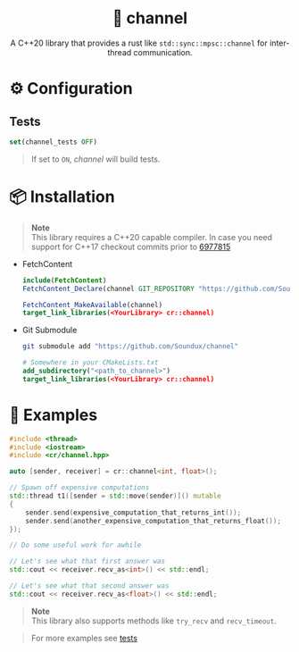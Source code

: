 <div align="center">

# 🧵 channel

A C++20 library that provides a rust like `std::sync::mpsc::channel` for inter-thread communication.

</div>

# ⚙️ Configuration

## Tests

```cmake
set(channel_tests OFF)
```
> If set to `ON`, *channel* will build tests.

# 📦 Installation

> **Note**  
> This library requires a C++20 capable compiler.
> In case you need support for C++17 checkout commits prior to [6977815](https://github.com/Soundux/channel/tree/6977815409b4c3c02d74a7aee3fc29f01d632feb)

- FetchContent
    ```cmake
    include(FetchContent)
    FetchContent_Declare(channel GIT_REPOSITORY "https://github.com/Soundux/channel")

    FetchContent_MakeAvailable(channel)
    target_link_libraries(<YourLibrary> cr::channel)
    ```
- Git Submodule
    ```bash
    git submodule add "https://github.com/Soundux/channel"
    ```
    ```cmake
    # Somewhere in your CMakeLists.txt
    add_subdirectory("<path_to_channel>")
    target_link_libraries(<YourLibrary> cr::channel)
    ```

# 📒 Examples

```cpp
#include <thread>
#include <iostream>
#include <cr/channel.hpp>

auto [sender, receiver] = cr::channel<int, float>();

// Spawn off expensive computations
std::thread t1([sender = std::move(sender)]() mutable
{
    sender.send(expensive_computation_that_returns_int());
    sender.send(another_expensive_computation_that_returns_float());
});

// Do some useful work for awhile

// Let's see what that first answer was
std::cout << receiver.recv_as<int>() << std::endl;

// Let's see what that second answer was
std::cout << receiver.recv_as<float>() << std::endl;
```

> **Note**  
> This library also supports methods like `try_recv` and `recv_timeout`.

> For more examples see [tests](tests/)
